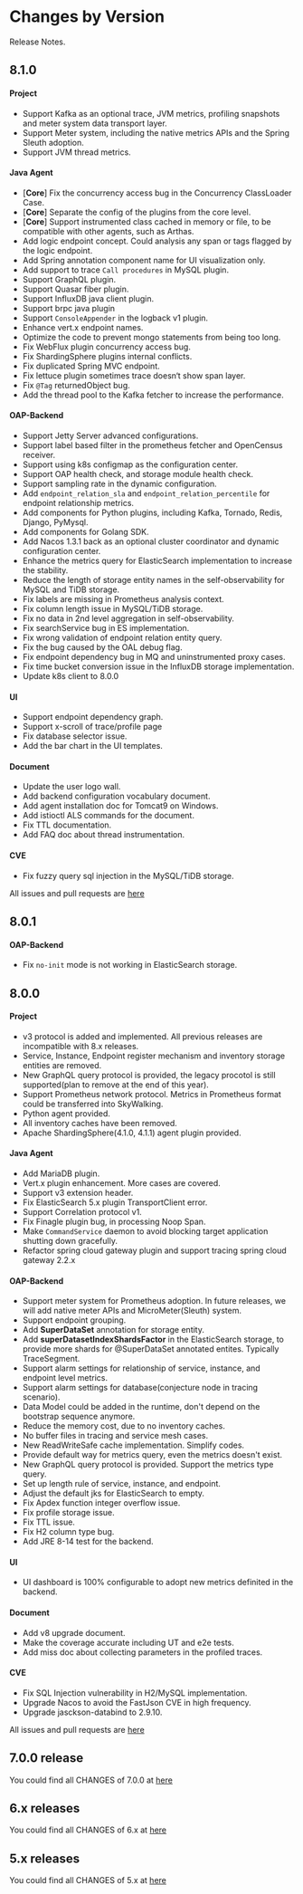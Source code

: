 Changes by Version
==================
Release Notes.

8.1.0
------------------
#### Project
* Support Kafka as an optional trace, JVM metrics, profiling snapshots and meter system data transport layer.
* Support Meter system, including the native metrics APIs and the Spring Sleuth adoption.
* Support JVM thread metrics.  

#### Java Agent
* [**Core**] Fix the concurrency access bug in the Concurrency ClassLoader Case. 
* [**Core**] Separate the config of the plugins from the core level.
* [**Core**] Support instrumented class cached in memory or file, to be compatible with other agents, such as Arthas.
* Add logic endpoint concept. Could analysis any span or tags flagged by the logic endpoint.
* Add Spring annotation component name for UI visualization only.
* Add support to trace `Call procedures` in MySQL plugin.
* Support GraphQL plugin.
* Support Quasar fiber plugin.
* Support InfluxDB java client plugin.
* Support brpc java plugin
* Support `ConsoleAppender` in the logback v1 plugin.
* Enhance vert.x endpoint names.
* Optimize the code to prevent mongo statements from being too long.
* Fix WebFlux plugin concurrency access bug.
* Fix ShardingSphere plugins internal conflicts.
* Fix duplicated Spring MVC endpoint.
* Fix lettuce plugin sometimes trace doesn‘t show span layer. 
* Fix `@Tag` returnedObject bug.
* Add the thread pool to the Kafka fetcher to increase the performance.

#### OAP-Backend
* Support Jetty Server advanced configurations.
* Support label based filter in the prometheus fetcher and OpenCensus receiver.
* Support using k8s configmap as the configuration center.
* Support OAP health check, and storage module health check.
* Support sampling rate in the dynamic configuration.
* Add `endpoint_relation_sla` and `endpoint_relation_percentile` for endpoint relationship metrics.
* Add components for Python plugins, including Kafka, Tornado, Redis, Django, PyMysql.
* Add components for Golang SDK.
* Add Nacos 1.3.1 back as an optional cluster coordinator and dynamic configuration center.
* Enhance the metrics query for ElasticSearch implementation to increase the stability.
* Reduce the length of storage entity names in the self-observability for MySQL and TiDB storage.
* Fix labels are missing in Prometheus analysis context.
* Fix column length issue in MySQL/TiDB storage.
* Fix no data in 2nd level aggregation in self-observability. 
* Fix searchService bug in ES implementation.
* Fix wrong validation of endpoint relation entity query.
* Fix the bug caused by the OAL debug flag.
* Fix endpoint dependency bug in MQ and uninstrumented proxy cases.
* Fix time bucket conversion issue in the InfluxDB storage implementation.
* Update k8s client to 8.0.0

#### UI
* Support endpoint dependency graph.
* Support x-scroll of trace/profile page
* Fix database selector issue.
* Add the bar chart in the UI templates.

#### Document
* Update the user logo wall.
* Add backend configuration vocabulary document.
* Add agent installation doc for Tomcat9 on Windows.
* Add istioctl ALS commands for the document.
* Fix TTL documentation.
* Add FAQ doc about thread instrumentation.

#### CVE
* Fix fuzzy query sql injection in the MySQL/TiDB storage. 

All issues and pull requests are [here](https://github.com/apache/skywalking/milestone/52?closed=1)

8.0.1
------------------

#### OAP-Backend
* Fix `no-init` mode is not working in ElasticSearch storage.


8.0.0
------------------

#### Project
* v3 protocol is added and implemented. All previous releases are incompatible with 8.x releases.
* Service, Instance, Endpoint register mechanism and inventory storage entities are removed.
* New GraphQL query protocol is provided, the legacy procotol is still supported(plan to remove at the end of this year).
* Support Prometheus network protocol. Metrics in Prometheus format could be transferred into SkyWalking.
* Python agent provided.
* All inventory caches have been removed.
* Apache ShardingSphere(4.1.0, 4.1.1) agent plugin provided.

#### Java Agent
* Add MariaDB plugin.
* Vert.x plugin enhancement. More cases are covered.
* Support v3 extension header.
* Fix ElasticSearch 5.x plugin TransportClient error.
* Support Correlation protocol v1.
* Fix Finagle plugin bug, in processing Noop Span.
* Make `CommandService` daemon to avoid blocking target application shutting down gracefully.
* Refactor spring cloud gateway plugin and support tracing spring cloud gateway 2.2.x 

#### OAP-Backend
* Support meter system for Prometheus adoption. In future releases, we will add native meter APIs and MicroMeter(Sleuth) system.
* Support endpoint grouping.
* Add **SuperDataSet** annotation for storage entity. 
* Add **superDatasetIndexShardsFactor** in the ElasticSearch storage, to provide more shards for @SuperDataSet annotated entites. Typically TraceSegment.
* Support alarm settings for relationship of service, instance, and endpoint level metrics.
* Support alarm settings for database(conjecture node in tracing scenario).
* Data Model could be added in the runtime, don't depend on the bootstrap sequence anymore.
* Reduce the memory cost, due to no inventory caches.
* No buffer files in tracing and service mesh cases.
* New ReadWriteSafe cache implementation. Simplify codes.
* Provide default way for metrics query, even the metrics doesn't exist.
* New GraphQL query protocol is provided. Support the metrics type query.
* Set up length rule of service, instance, and endpoint.
* Adjust the default jks for ElasticSearch to empty.
* Fix Apdex function integer overflow issue. 
* Fix profile storage issue.
* Fix TTL issue.
* Fix H2 column type bug.
* Add JRE 8-14 test for the backend. 

#### UI
* UI dashboard is 100% configurable to adopt new metrics definited in the backend.

#### Document
* Add v8 upgrade document.
* Make the coverage accurate including UT and e2e tests.
* Add miss doc about collecting parameters in the profiled traces.

#### CVE
* Fix SQL Injection vulnerability in H2/MySQL implementation.
* Upgrade Nacos to avoid the FastJson CVE in high frequency.
* Upgrade jasckson-databind to 2.9.10. 


All issues and pull requests are [here](https://github.com/apache/skywalking/milestone/45?closed=1)

7.0.0 release
------------------
You could find all CHANGES of 7.0.0 at [here](https://github.com/apache/skywalking/blob/v7.0.0/CHANGES.md)

6.x releases
------------------
You could find all CHANGES of 6.x at [here](https://github.com/apache/skywalking/blob/6.x/CHANGES.md)

5.x releases
------------------
You could find all CHANGES of 5.x at [here](https://github.com/apache/skywalking/blob/5.x/CHANGES.md)
